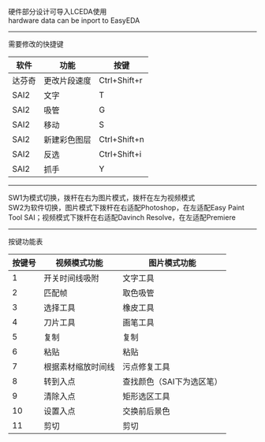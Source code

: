 硬件部分设计可导入LCEDA使用  
hardware data can be inport to EasyEDA  
****
需要修改的快捷键  

|软件|功能|按键|
|----|----|----|
|达芬奇|更改片段速度|Ctrl+Shift+r|
|SAI2|文字|T|
|SAI2|吸管|G|
|SAI2|移动|S|
|SAI2|新建彩色图层|Ctrl+Shift+n|
|SAI2|反选|Ctrl+Shift+i|
|SAI2|抓手|Y|
***
SW1为模式切换，拨杆在右为图片模式，拨杆在左为视频模式  
SW2为软件切换，图片模式下拨杆在右适配Photoshop，在左适配Easy Paint Tool SAI；视频模式下拨杆在右适配Davinch Resolve，在左适配Premiere  
***
按键功能表 
 
|按键号|视频模式功能|图片模式功能|
|----|----|----|
|1|开关时间线吸附|文字工具|
|2|匹配帧|取色吸管|
|3|选择工具|橡皮工具|
|4|刀片工具|画笔工具|
|5|复制|复制|
|6|粘贴|粘贴|
|7|根据素材缩放时间线|污点修复工具|
|8|转到入点|查找颜色（SAI下为选区笔）|
|9|清除入点|矩形选区工具|
|10|设置入点|交换前后景色|
|11|剪切|剪切|